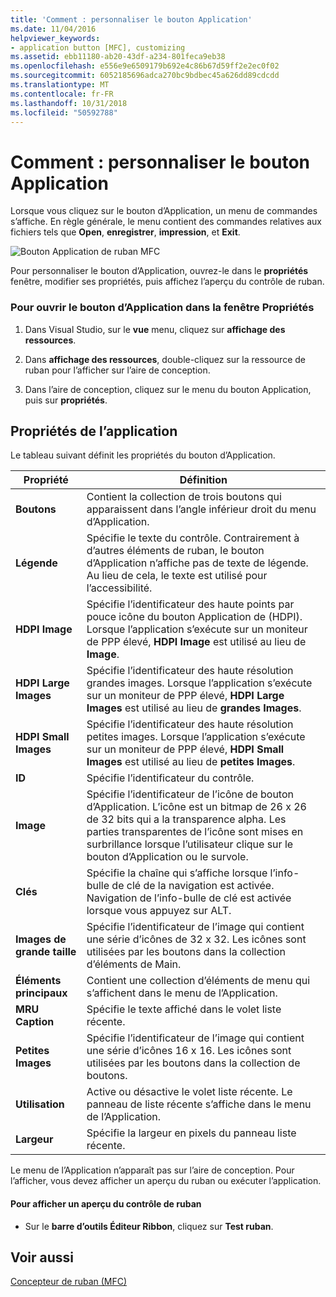 ```yaml
---
title: 'Comment : personnaliser le bouton Application'
ms.date: 11/04/2016
helpviewer_keywords:
- application button [MFC], customizing
ms.assetid: ebb11180-ab20-43df-a234-801feca9eb38
ms.openlocfilehash: e556e9e6509179b692e4c86b67d59ff2e2ec0f02
ms.sourcegitcommit: 6052185696adca270bc9bdbec45a626dd89cdcdd
ms.translationtype: MT
ms.contentlocale: fr-FR
ms.lasthandoff: 10/31/2018
ms.locfileid: "50592788"
---
```

# <a name="how-to-customize-the-application-button"></a>Comment : personnaliser le bouton Application

Lorsque vous cliquez sur le bouton d’Application, un menu de commandes s’affiche. En règle générale, le menu contient des commandes relatives aux fichiers tels que **Open**, **enregistrer**, **impression**, et **Exit**.

![Bouton Application de ruban MFC](../mfc/media/application_button.png "application_button")

Pour personnaliser le bouton d’Application, ouvrez-le dans le **propriétés** fenêtre, modifier ses propriétés, puis affichez l’aperçu du contrôle de ruban.

### <a name="to-open-the-application-button-in-the-properties-window"></a>Pour ouvrir le bouton d’Application dans la fenêtre Propriétés

1. Dans Visual Studio, sur le **vue** menu, cliquez sur **affichage des ressources**.

1. Dans **affichage des ressources**, double-cliquez sur la ressource de ruban pour l’afficher sur l’aire de conception.

1. Dans l’aire de conception, cliquez sur le menu du bouton Application, puis sur **propriétés**.

## <a name="application-button-properties"></a>Propriétés de l’application

Le tableau suivant définit les propriétés du bouton d’Application.

|Propriété|Définition|
|--------------|----------------|
|**Boutons**|Contient la collection de trois boutons qui apparaissent dans l’angle inférieur droit du menu d’Application.|
|**Légende**|Spécifie le texte du contrôle. Contrairement à d’autres éléments de ruban, le bouton d’Application n’affiche pas de texte de légende. Au lieu de cela, le texte est utilisé pour l’accessibilité.|
|**HDPI Image**|Spécifie l’identificateur des haute points par pouce icône du bouton Application de (HDPI). Lorsque l’application s’exécute sur un moniteur de PPP élevé, **HDPI Image** est utilisé au lieu de **Image**.|
|**HDPI Large Images**|Spécifie l’identificateur des haute résolution grandes images. Lorsque l’application s’exécute sur un moniteur de PPP élevé, **HDPI Large Images** est utilisé au lieu de **grandes Images**.|
|**HDPI Small Images**|Spécifie l’identificateur des haute résolution petites images. Lorsque l’application s’exécute sur un moniteur de PPP élevé, **HDPI Small Images** est utilisé au lieu de **petites Images**.|
|**ID**|Spécifie l’identificateur du contrôle.|
|**Image**|Spécifie l’identificateur de l’icône de bouton d’Application. L’icône est un bitmap de 26 x 26 de 32 bits qui a la transparence alpha. Les parties transparentes de l’icône sont mises en surbrillance lorsque l’utilisateur clique sur le bouton d’Application ou le survole.|
|**Clés**|Spécifie la chaîne qui s’affiche lorsque l’info-bulle de clé de la navigation est activée. Navigation de l’info-bulle de clé est activée lorsque vous appuyez sur ALT.|
|**Images de grande taille**|Spécifie l’identificateur de l’image qui contient une série d’icônes de 32 x 32. Les icônes sont utilisées par les boutons dans la collection d’éléments de Main.|
|**Éléments principaux**|Contient une collection d’éléments de menu qui s’affichent dans le menu de l’Application.|
|**MRU Caption**|Spécifie le texte affiché dans le volet liste récente.|
|**Petites Images**|Spécifie l’identificateur de l’image qui contient une série d’icônes 16 x 16. Les icônes sont utilisées par les boutons dans la collection de boutons.|
|**Utilisation**|Active ou désactive le volet liste récente. Le panneau de liste récente s’affiche dans le menu de l’Application.|
|**Largeur**|Spécifie la largeur en pixels du panneau liste récente.|

Le menu de l’Application n’apparaît pas sur l’aire de conception. Pour l’afficher, vous devez afficher un aperçu du ruban ou exécuter l’application.

#### <a name="to-preview-the-ribbon-control"></a>Pour afficher un aperçu du contrôle de ruban

- Sur le **barre d’outils Éditeur Ribbon**, cliquez sur **Test ruban**.

## <a name="see-also"></a>Voir aussi

[Concepteur de ruban (MFC)](../mfc/ribbon-designer-mfc.md)

